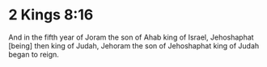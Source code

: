 # 2 Kings 8:16

And in the fifth year of Joram the son of Ahab king of Israel, Jehoshaphat [being] then king of Judah, Jehoram the son of Jehoshaphat king of Judah began to reign.